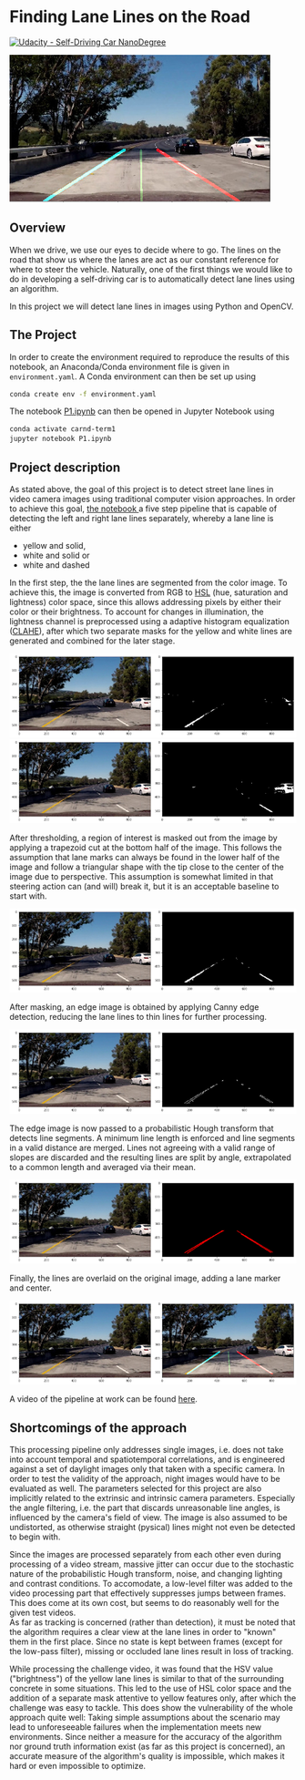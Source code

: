 # **Finding Lane Lines on the Road** 

[![Udacity - Self-Driving Car NanoDegree](https://s3.amazonaws.com/udacity-sdc/github/shield-carnd.svg)](http://www.udacity.com/drive)

<a href="https://youtu.be/lw79wi2D53k">![Challenge input](./examples/lanelines_challenge.jpg)<a>

## Overview

When we drive, we use our eyes to decide where to go.  The lines on the road that show us where the lanes are act as our constant reference for where to steer the vehicle.  Naturally, one of the first things we would like to do in developing a self-driving car is to automatically detect lane lines using an algorithm.

In this project we will detect lane lines in images using Python and OpenCV.


## The Project

In order to create the environment required to reproduce the results of this notebook, an Anaconda/Conda environment file is given in `environment.yaml`.
A Conda environment can then be set up using

```bash
conda create env -f environment.yaml
```

The notebook [P1.ipynb](P1.ipynb) can then be opened in Jupyter Notebook using

```bash
conda activate carnd-term1
jupyter notebook P1.ipynb
```

## Project description

As stated above, the goal of this project is to detect street lane lines in video camera images using traditional computer vision approaches.
In order to achieve this goal, [the notebook ](P1.ipynb) a five step pipeline that is capable of
detecting the left and right lane lines separately, whereby a lane line is either

- yellow and solid,
- white and solid or
- white and dashed

In the first step, the the lane lines are segmented from the color image. To achieve this,
the image is converted from RGB to [HSL](https://en.wikipedia.org/wiki/HSL_and_HSV) (hue, saturation and lightness) color space, since this allows addressing pixels by either their color or their brightness.
To account for changes in illumination, the lightness channel is preprocessed using a adaptive histogram equalization ([CLAHE](https://en.wikipedia.org/wiki/Adaptive_histogram_equalization)), after which two
separate masks for the yellow and white lines are generated and combined for the later stage.

![Pipeline: Yellow mask](./examples/writeup_thresh_yellow.png)
![Pipeline: White mask](./examples/writeup_thresh_white.png)

After thresholding, a region of interest is masked out from the image by applying a trapezoid
cut at the bottom half of the image. This follows the assumption that lane marks can always be found in the lower half
of the image and follow a triangular shape with the tip close to the center of the image due to perspective.
This assumption is somewhat limited in that steering action can (and will) break it, but it is an acceptable baseline to start with.

![Pipeline: ROI masking](./examples/writeup_roi_mask.png)

After masking, an edge image is obtained by applying Canny edge detection, reducing the lane lines to thin lines for further processing.

![Pipeline: Canny edge detection](./examples/writeup_edges_canny.png)

The edge image is now passed to a probabilistic Hough transform that detects line segments. A minimum line length is enforced and line
segments in a valid distance are merged. Lines not agreeing with a valid range of slopes are discarded and the resulting lines are
split by angle, extrapolated to a common length and averaged via their mean.

![Pipeline: Hough transform](./examples/writeup_lines_hough.png)

Finally, the lines are overlaid on the original image, adding a lane marker and center.

![Pipeline: Line refinement](./examples/writeup_lanes_final.png)

A video of the pipeline at work can be found [here](https://youtu.be/lw79wi2D53k).

## Shortcomings of the approach

This processing pipeline only addresses single images, i.e. does not take into account temporal and 
spatiotemporal correlations, and is engineered against a set of daylight images only that taken with a specific camera.
In order to test the validity of the approach, night images would have to be evaluated as well. 
The parameters selected for this project are also implicitly related to the extrinsic and intrinsic 
camera parameters. Especially the angle filtering, i.e. the part that discards unreasonable line angles, is 
influenced by the camera's field of view. The image is also assumed to be undistorted, as otherwise straight
(pysical) lines might not even be detected to begin with.

Since the images are processed separately from each other even during processing of a video stream, massive jitter can occur
due to the stochastic nature of the probabilistic Hough transform, noise, and changing lighting and contrast conditions.
To accomodate, a low-level filter was added to the video processing part that effectively suppresses jumps between frames.
This does come at its own cost, but seems to do reasonably well for the given test videos.  
As far as tracking is concerned (rather than detection), it must be noted that the algorithm requires a clear view 
at the lane lines in order to "known" them in the first place. Since no state is kept between frames (except for the 
low-pass filter), missing or occluded lane lines result in loss of tracking.

While processing the challenge video, it was found that the HSV value ("brightness") of the yellow lane lines is similar
to that of the surrounding concrete in some situations. This led to the use of HSL color space and the addition of a
separate mask attentive to yellow features only, after which the challenge was easy to tackle. 
This does show the vulnerability of the whole approach quite well: Taking simple assumptions about the scenario may
lead to unforeseeable failures when the implementation meets new environments. Since neither a measure for the 
accuracy of the algorithm nor ground truth information exist (as far as this project is concerned), 
an accurate measure of the algorithm's quality is impossible, which makes it hard or even impossible to optimize.
